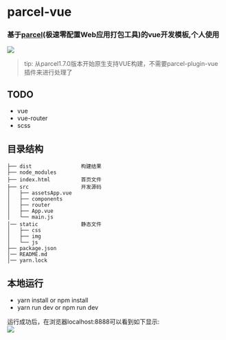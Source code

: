 # parcel-vue
### 基于[parcel](https://parceljs.org/)(极速零配置Web应用打包工具)的vue开发模板,个人使用

![](http://ovc5dgvpb.bkt.clouddn.com/logo2.png)

> tip: 从parcel1.7.0版本开始原生支持VUE构建，不需要parcel-plugin-vue插件来进行处理了

## TODO
- vue
- vue-router
- scss

## 目录结构

```
├── dist                构建结果
├── node_modules
├── index.html          首页文件
├── src                 开发源码
│   ├── assetsApp.vue
│   ├── components
│   ├── router
│   ├── App.vue
│   └── main.js
│── static              静态文件
│   ├── css
│   ├── img
│   └── js
├── package.json
│── README.md
│── yarn.lock
```

## 本地运行
- yarn install  or  npm install 
- yarn run dev  or  npm run dev


运行成功后，在浏览器localhost:8888可以看到如下显示:    
![](http://ovc5dgvpb.bkt.clouddn.com/WX20180412-041723.png)